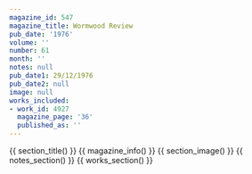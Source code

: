 ```yaml
---
magazine_id: 547
magazine_title: Wormwood Review
pub_date: '1976'
volume: ''
number: 61
month: ''
notes: null
pub_date1: 29/12/1976
pub_date2: null
image: null
works_included:
- work_id: 4927
  magazine_page: '36'
  published_as: ''
---
```


{{ section_title() }}
{{ magazine_info() }}
{{ section_image() }}
{{ notes_section() }}
{{ works_section() }}
